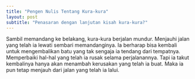 ```yaml
---
title: "Pengen Nulis Tentang Kura-kura"
layout: post
subtitle: "Penasaran dengan lanjutan kisah kura-kura?"
---
```


Sambil memandang ke belakang, kura-kura berjalan mundur. Menjauhi jalan yang telah ia lewati sembari memandanginya. Ia berharap bisa kembali untuk mengembalikan batu yang tak sengaja ia tendang  dari tempatnya. Memperbaiki hal-hal yang telah ia rusak selama perjalanannya. Tapi ia takut kembalinya hanya akan menambah kerusakan yang telah ia buat. Maka ia pun tetap menjauh dari jalan yang telah ia lalui.

